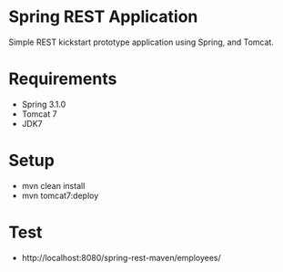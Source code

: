 # Spring REST Application

Simple REST kickstart prototype application using Spring, and Tomcat.

# Requirements
- Spring 3.1.0
- Tomcat 7
- JDK7

# Setup
- mvn clean install
- mvn tomcat7:deploy

# Test
- http://localhost:8080/spring-rest-maven/employees/
